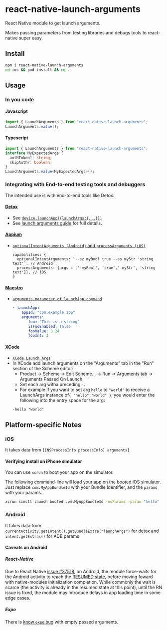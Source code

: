 # react-native-launch-arguments

React Native module to get launch arguments.

Makes passing parameters from testing libraries and debugs tools to
react-native super easy.

## Install

```sh
npm i react-native-launch-arguments
cd ios && pod install && cd ..
```

## Usage

### In you code
#### Javascript

```js
import { LaunchArguments } from "react-native-launch-arguments";
LaunchArguments.value();
```

#### Typescript

```ts
import { LaunchArguments } from "react-native-launch-arguments";
interface MyExpectedArgs {
  authToken?: string;
  skipAuth?: boolean;
}
LaunchArguments.value<MyExpectedArgs>();
```

### Integrating with End-to-end testing tools and debuggers

The intended use is with end-to-end tools like Detox.

#### **[Detox](https://github.com/wix/Detox/)**

* See [`device.launchApp({launchArgs:{...}})`](https://wix.github.io/Detox/docs/api/device/#7-launchargsadditional-process-launch-arguments)
* See [launch arguments guide](https://wix.github.io/Detox/docs/guide/launch-args) for full details.

#### **[Appium](http://appium.io/)**

* [`optionalIntentArguments (Android)` and `processArguments (iOS)`](https://appium.github.io/appium.io/docs/en/writing-running-appium/caps/)
   ```tsx
   capabilities: {
     optionalIntentArguments: `--ez myBool true --es myStr 'string text'`, // Android
     processArguments: {args : ['-myBool', 'true','-myStr', 'string text']}, // iOS
   }
   ```

#### **[Maestro](https://maestro.mobile.dev/)**
* [`arguments parameter of launchApp command`](https://maestro.mobile.dev/api-reference/commands/launchapp#launch-arguments)
  ```yaml
  - launchApp:
      appId: "com.example.app"
      arguments:
         foo: "This is a string"
         isFooEnabled: false
         fooValue: 3.24
         fooInt: 3
  ```

#### **XCode**
* [`XCode Launch Args`](https://developer.apple.com/documentation/xcode/customizing-the-build-schemes-for-a-project#Specify-launch-arguments-and-environment-variables)
* In XCode add launch arguments on the "Arguments" tab in the "Run" section of the Scheme editor:
    * Product -> Scheme -> Edit Scheme... -> Run -> Arguments tab -> Arguments Passed On Launch
    * Set each arg witha preceding `-`.
    * For example if you want to set arg `hello` to `"world"` to receive a LaunchArgs instance of`{ "hello":"world" }`, you would enter the following into the entry space for the arg:
  ```
  -hello "world"
  ```

## Platform-specific Notes

### iOS

It takes data from `[[NSProcessInfo processInfo] arguments]`

#### Verifying install on  iPhone simulator

You can use `xcrun` to boot your app on the simulator.

The following command-line will load your app on the booted iOS simulator. Just
replace `com.MyAppBundleId` with your Bundle Identifier, and the `params` with
your params.

```bash
xcrun simctl launch booted com.MyAppBundleId -noParams -param "hello"
```

### Android

It takes data from `currentActivity.getIntent().getBundleExtra("launchArgs")` for detox and `intent.getExtras()` for ADB params

#### Caveats on Android

##### React-Native

Due to React Native [issue #37518](https://github.com/facebook/react-native/issues/37518), on Android, the module force-waits for the Android activity to reach the [RESUMED state](https://developer.android.com/guide/components/activities/activity-lifecycle#alc), before moving foward with native-modules initialization completion. While commonly the wait is scarce (the activity is already in the resumed state at this point), until the RN issue is fixed, the module may introduce delays in app loading time in some edge cases.

##### Expo

There is [know `expo` bug](https://github.com/expo/expo/issues/31830) with empty passed arguments.
